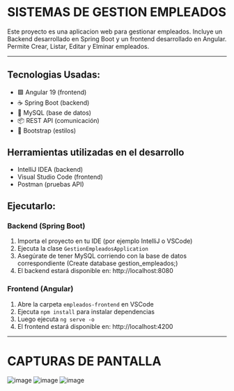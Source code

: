# SISTEMAS DE GESTION EMPLEADOS
Este proyecto es una aplicacion web para gestionar empleados. Incluye un Backend desarrollado en Spring Boot y un frontend desarrollado en Angular. Permite Crear, Listar, Editar y Elminar empleados.

---

## Tecnologias Usadas:
- 🟩 Angular 19 (frontend)
- ☕ Spring Boot (backend)
- 🐬 MySQL (base de datos)
- 📦 REST API (comunicación)
- 🎨 Bootstrap (estilos)

##  Herramientas utilizadas en el desarrollo
- IntelliJ IDEA (backend)
- Visual Studio Code (frontend)
- Postman (pruebas API)

## Ejecutarlo:
### Backend (Spring Boot)
1. Importa el proyecto en tu IDE (por ejemplo IntelliJ o VSCode)
2. Ejecuta la clase `GestionEmpleadosApplication`
3. Asegúrate de tener MySQL corriendo con la base de datos correspondiente (Create database gestion_empleados;)
4. El backend estará disponible en: http://localhost:8080
### Frontend (Angular)
1. Abre la carpeta `empleados-frontend` en VSCode
2. Ejecuta `npm install` para instalar dependencias
3. Luego ejecuta `ng serve -o`
4. El frontend estará disponible en: http://localhost:4200

---

# CAPTURAS DE PANTALLA
![image](https://github.com/user-attachments/assets/8287f468-4fd2-4129-a102-9b785c619783)
![image](https://github.com/user-attachments/assets/bdfaaf27-4e5c-4c31-bb4a-b752e7657442)
![image](https://github.com/user-attachments/assets/88c3479a-e636-42ae-903b-224557e16906)




